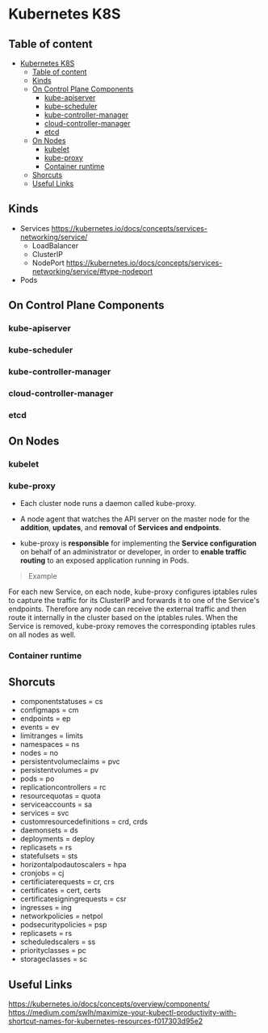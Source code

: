 # Kubernetes K8S

## Table of content

- [Kubernetes K8S](#kubernetes-k8s)
  - [Table of content](#table-of-content)
  - [Kinds](#kinds)
  - [On Control Plane Components](#on-control-plane-components)
    - [kube-apiserver](#kube-apiserver)
    - [kube-scheduler](#kube-scheduler)
    - [kube-controller-manager](#kube-controller-manager)
    - [cloud-controller-manager](#cloud-controller-manager)
    - [etcd](#etcd)
  - [On Nodes](#on-nodes)
    - [kubelet](#kubelet)
    - [kube-proxy](#kube-proxy)
    - [Container runtime](#container-runtime)
  - [Shorcuts](#shorcuts)
  - [Useful Links](#useful-links)

## Kinds

- Services https://kubernetes.io/docs/concepts/services-networking/service/
  - LoadBalancer
  - ClusterIP
  - NodePort https://kubernetes.io/docs/concepts/services-networking/service/#type-nodeport
- Pods

## On Control Plane Components

### kube-apiserver

### kube-scheduler

### kube-controller-manager

### cloud-controller-manager

### etcd

## On Nodes

### kubelet

### kube-proxy

- Each cluster node runs a daemon called kube-proxy.
- A node agent that watches the API server on the master node for the **addition**, **updates**, and **removal** of **Services and endpoints**.

- kube-proxy is **responsible** for implementing the **Service configuration** on behalf of an administrator or developer, in order to **enable traffic routing** to an exposed application running in Pods.

> Example

For each new Service, on each node, kube-proxy configures iptables rules to capture the traffic for its ClusterIP and forwards it to one of the Service's endpoints. Therefore any node can receive the external traffic and then route it internally in the cluster based on the iptables rules. When the Service is removed, kube-proxy removes the corresponding iptables rules on all nodes as well.

### Container runtime

## Shorcuts

- componentstatuses = cs
- configmaps = cm
- endpoints = ep
- events = ev
- limitranges = limits
- namespaces = ns
- nodes = no
- persistentvolumeclaims = pvc
- persistentvolumes = pv
- pods = po
- replicationcontrollers = rc
- resourcequotas = quota
- serviceaccounts = sa
- services = svc
- customresourcedefinitions = crd, crds
- daemonsets = ds
- deployments = deploy
- replicasets = rs
- statefulsets = sts
- horizontalpodautoscalers = hpa
- cronjobs = cj
- certificiaterequests = cr, crs
- certificates = cert, certs
- certificatesigningrequests = csr
- ingresses = ing
- networkpolicies = netpol
- podsecuritypolicies = psp
- replicasets = rs
- scheduledscalers = ss
- priorityclasses = pc
- storageclasses = sc

## Useful Links

https://kubernetes.io/docs/concepts/overview/components/
https://medium.com/swlh/maximize-your-kubectl-productivity-with-shortcut-names-for-kubernetes-resources-f017303d95e2